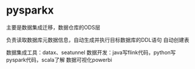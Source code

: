 # pysparkx

主要是数据集成迁移，数据仓库的ODS层

负责读取数据库元数据信息，自动生成并执行目标数据库的DDL语句 自动创建表

数据集成工具：datax、seatunnel
数据开发：java写flink代码，python写pyspark代码，scala了解
数据可视化powerbi




